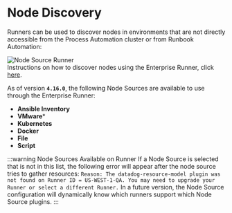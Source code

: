 # Node Discovery

Runners can be used to discover nodes in environments that are not directly accessible from the Process Automation cluster or from Runbook Automation:

![Node Source Runner](/assets/img/node-source-runner-selector.png)<br>
Instructions on how to discover nodes using the Enterprise Runner, click [here](/manual/projects/resource-model-sources/#adding-nodes-to-a-project).

As of version **`4.16.0`**, the following Node Sources are available to use through the Enterprise Runner:
* **Ansible Inventory**
* **VMware***
* **Kubernetes**
* **Docker**
* **File**
* **Script**

:::warning Node Sources Available on Runner
If a Node Source is selected that is not in this list, the following error will appear after the node source tries to gather resources: `Reason: The datadog-resource-model plugin was not found on Runner ID = US-WEST-1-QA. You may need to upgrade your Runner or select a different Runner.` In a future version, the Node Source configuration will dynamically know which runners support which Node Source plugins.
:::
